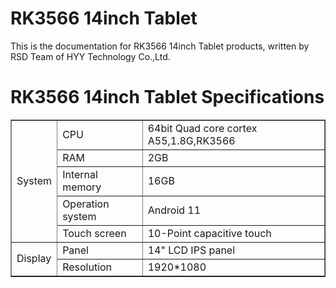 # RK3566 14inch Tablet
This is the documentation for RK3566 14inch Tablet products, written by RSD Team of HYY Technology Co.,Ltd.

# RK3566 14inch Tablet Specifications
<table border="1">
    <tr>
        <td rowspan="5">System</td>
        <td>CPU</td>
        <td>64bit Quad core cortex A55,1.8G,RK3566</td>
    </tr>
    <tr>
        <td>RAM</td>
        <td>2GB</td>
    </tr>
    <tr>
        <td>Internal memory</td>
        <td>16GB</td>
    </tr>
    <tr>
        <td>Operation system</td>
        <td>Android 11</td>
    </tr> 
    <tr>
        <td>Touch screen</td>
        <td>10-Point capacitive touch</td>
    </tr>  
    <tr>
        <td rowspan="5">Display</td>
        <td>Panel</td>
        <td>14" LCD IPS panel</td>
    </tr>   
    <tr>
        <td>Resolution</td>
        <td>1920*1080</td>
    </tr>                   
</table>
